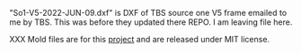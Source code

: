 "So1-V5-2022-JUN-09.dxf" is DXF of TBS source one V5 frame emailed to me by TBS. This was before they updated there REPO. I am leaving file here.

XXX Mold files are for this [project](https://lab77.dev/WatertightQuad/) and are released under MIT license.
